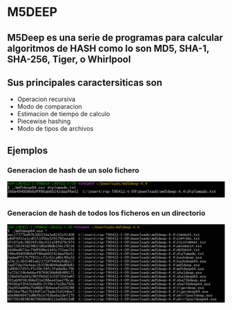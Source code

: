 # M5DEEP

## M5Deep es una serie de programas para calcular algoritmos de HASH como lo son MD5, SHA-1, SHA-256, Tiger, o Whirlpool


## Sus principales caractersiticas son

* Operacion recursiva 
* Modo de comparacion
* Estimacion de tiempo de calculo
* Piecewise hashing
* Modo de tipos de archivos


## Ejemplos

### Generacion de hash de un solo fichero

![Ejemplo1](./assets/uno.png "Title")

### Generacion de hash de todos los ficheros en un directorio

![Ejemplo2](./assets/dos.png "Title")